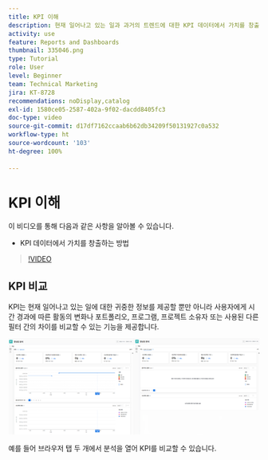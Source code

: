 ```yaml
---
title: KPI 이해
description: 현재 일어나고 있는 일과 과거의 트렌드에 대한 KPI 데이터에서 가치를 창출하는 방법을 알아봅니다.
activity: use
feature: Reports and Dashboards
thumbnail: 335046.png
type: Tutorial
role: User
level: Beginner
team: Technical Marketing
jira: KT-8728
recommendations: noDisplay,catalog
exl-id: 1580ce05-2587-402a-9f02-dacdd8405fc3
doc-type: video
source-git-commit: d17df7162ccaab6b62db34209f50131927c0a532
workflow-type: ht
source-wordcount: '103'
ht-degree: 100%

---
```


# KPI 이해

이 비디오를 통해 다음과 같은 사항을 알아볼 수 있습니다.

* KPI 데이터에서 가치를 창출하는 방법

>[!VIDEO](https://video.tv.adobe.com/v/3445502/?quality=12&learn=on&enablevpops&captions=kor)

## KPI 비교

KPI는 현재 일어나고 있는 일에 대한 귀중한 정보를 제공할 뿐만 아니라 사용자에게 시간 경과에 따른 활동의 변화나 포트폴리오, 프로그램, 프로젝트 소유자 또는 사용된 다른 필터 간의 차이를 비교할 수 있는 기능을 제공합니다.

![브라우저 탭 두 개를 나란히 보여 주는 이미지](assets/section-2-0.png)

예를 들어 브라우저 탭 두 개에서 분석을 열어 KPI를 비교할 수 있습니다.
